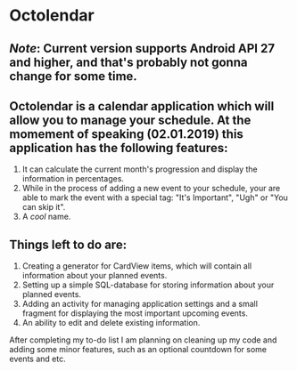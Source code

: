 # Octolendar
*Note*: Current version supports Android API 27 and higher, and that's probably not gonna change for some time.
-
Octolendar is a calendar application which will allow you to manage your schedule.
At the momement of speaking (02.01.2019) this application has the following features:
-
1) It can calculate the current month's progression and display the information in percentages.
2) While in the process of adding a new event to your schedule, your are able to mark the event with a special tag: "It's Important", "Ugh" or "You can skip it".
3) A *cool* name.

Things left to do are:
-
1) Creating a generator for CardView items, which will contain all information about your planned events.
2) Setting up a simple SQL-database for storing information about your planned events.
3) Adding an activity for managing application settings and a small fragment for displaying the most important upcoming events.
4) An ability to edit and delete existing information.

After completing my to-do list I am planning on cleaning up my code and adding some minor features, such as an optional countdown for some events and etc.

